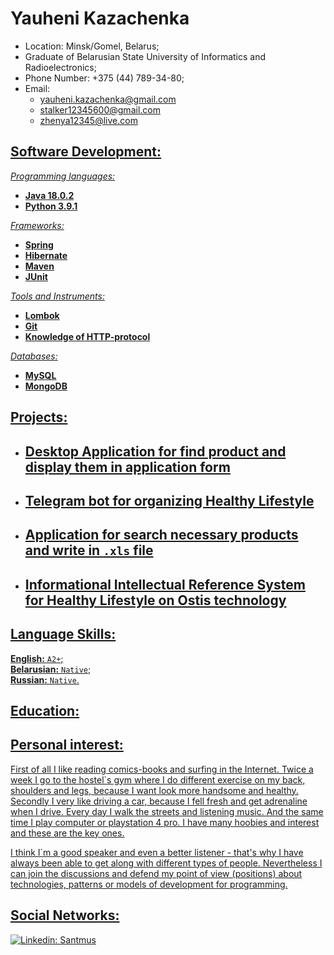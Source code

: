 # Yauheni Kazachenka

* Location: Minsk/Gomel, Belarus;
* Graduate of Belarusian State University of Informatics and Radioelectronics;
* Phone Number: +375 (44) 789-34-80;
* Email: <ul>
  <li><a href="mailto:yauheni.kazachenka@gmail.com">yauheni.kazachenka@gmail.com</li>
  <li><a href="mailto:stalker12345600@gmail.com">stalker12345600@gmail.com</li>
  <li><a href="mailto:zhenya12345@live.com">zhenya12345@live.com</li>
</ul>

## Software Development:
*Programming languages:*
<ul type="disc">
  <li><b>Java 18.0.2</b></li>
  <li><b>Python 3.9.1</b></li>
</ul>

*Frameworks:*
<ul type="disc">
  <li><b>Spring</b></li>
  <li><b>Hibernate</b></li>
  <li><b>Maven</b></li>
  <li><b>JUnit</b></li>
</ul>

*Tools and Instruments:*
<ul type="disc">
  <li><b>Lombok</b></li>
  <li><b>Git</b></li>
  <li><b>Knowledge of HTTP-protocol</b></li>
</ul>

*Databases:*
<ul type="disc">
  <li><b>MySQL</b></li>
  <li><b>MongoDB</b></li>
</ul>

## Projects:

- Desktop Application for find product and display them in application form
  -
- Telegram bot for organizing Healthy Lifestyle
  -
- Application for search necessary products and write in `.xls` file
  -
- Informational Intellectual Reference System for Healthy Lifestyle on Ostis technology
  - 
## Language Skills:

<b>English:</b> `A2+`;  
<b>Belarusian:</b> `Native`;  
<b>Russian:</b> `Native`.

## Education:



## Personal interest:

First of all I like reading comics-books and surfing in the Internet. Twice a week I go to the hostel`s gym where I do different exercise on my back, shoulders and legs, because I want look more handsome and healthy. Secondly I very like driving a car, because I fell fresh and get adrenaline when I drive. Every day I walk the streets and listening music. And the same time I play computer or playstation 4 pro. I have many hoobies and interest and these are the key ones.

I think I`m a good speaker and even a better listener - that's why I have always been able to get along with different types of people. Nevertheless I can join the discussions and defend my point of view (positions) about technologies, patterns or models of development for programming.

## Social Networks:

[![Linkedin: Santmus](https://img.shields.io/badge/-Yauheni%20Kazachenka-blue?style=flat-square&logo=Linkedin&logoColor=white&link=https://www.linkedin.com/in/yauheni-kazachenka-a2bb07154/)](https://www.linkedin.com/in/yauheni-kazachenka-a2bb07154//)
